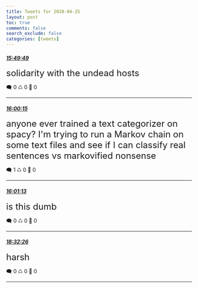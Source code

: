 ```yaml
---
title: Tweets for 2020-04-25
layout: post
toc: true
comments: false
search_exclude: false
categories: [tweets]
---
```



#### <a href = "https://twitter.com/deepfates/status/1254165746545881088">*15:49:49*</a>

<font size="5">solidarity with the undead hosts</font>



🗨️ 0 ♺ 0 🤍  0   

---
    
#### <a href = "https://twitter.com/deepfates/status/1254168370389245953">*16:00:15*</a>

<font size="5">anyone ever trained a text categorizer on spacy? I'm trying to run a Markov chain on some text files and see if I can classify real sentences vs markovified nonsense</font>



🗨️ 1 ♺ 0 🤍  0   

---
    
#### <a href = "https://twitter.com/deepfates/status/1254168613994389505">*16:01:13*</a>

<font size="5">is this dumb</font>



🗨️ 0 ♺ 0 🤍  0   

---
    
#### <a href = "https://twitter.com/deepfates/status/1254206668365168640">*18:32:26*</a>

<font size="5">harsh</font>



🗨️ 0 ♺ 0 🤍  0   

---
    
            

